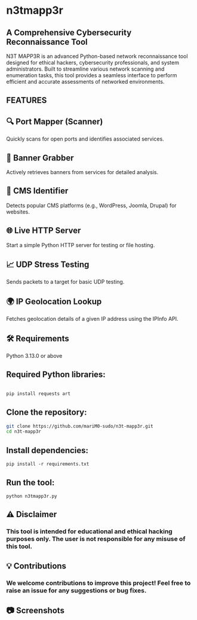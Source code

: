 # n3tmapp3r

## A Comprehensive Cybersecurity Reconnaissance Tool

N3T MAPP3R is an advanced Python-based network reconnaissance tool designed for ethical hackers, cybersecurity professionals, and system administrators. Built to streamline various network scanning and enumeration tasks, this tool provides a seamless interface to perform efficient and accurate assessments of networked environments.




## FEATURES 


## 🔍 Port Mapper (Scanner)

Quickly scans for open ports and identifies associated services.

## 📡 Banner Grabber

Actively retrieves banners from services for detailed analysis.

## 🔧 CMS Identifier

Detects popular CMS platforms (e.g., WordPress, Joomla, Drupal) for websites.

## 🌐 Live HTTP Server

Start a simple Python HTTP server for testing or file hosting.

## 📈 UDP Stress Testing

Sends packets to a target for basic UDP testing.

## 🌍 IP Geolocation Lookup

Fetches geolocation details of a given IP address using the IPInfo API.

## 🛠️ Requirements

Python 3.13.0 or above

## Required Python libraries:

```bash

pip install requests art

```
## Clone the repository:

```bash
git clone https://github.com/mariM0-sudo/n3t-mapp3r.git
cd n3t-mapp3r
```
## Install dependencies:

```
pip install -r requirements.txt
```

## Run the tool:

```
python n3tmapp3r.py
```

## ⚠️ Disclaimer
### This tool is intended for educational and ethical hacking purposes only. The user is not responsible for any misuse of this tool.

## 💡 Contributions
### We welcome contributions to improve this project! Feel free to raise an issue for any suggestions or bug fixes.

## 📷 Screenshots

